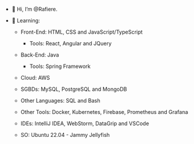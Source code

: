 - 👋 Hi, I’m @Rafiere.

- 👀 Learning:

  - Front-End: HTML, CSS and JavaScript/TypeScript
    - Tools: React, Angular and JQuery

  - Back-End: Java
    - Tools: Spring Framework

  - Cloud: AWS

  - SGBDs: MySQL, PostgreSQL and MongoDB

  - Other Languages: SQL and Bash

  - Other Tools: Docker, Kubernetes, Firebase, Prometheus and Grafana

  - IDEs: IntelliJ IDEA, WebStorm, DataGrip and VSCode

  - SO: Ubuntu 22.04 - Jammy Jellyfish
